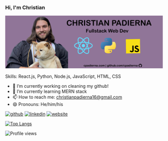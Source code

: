### Hi, I'm Christian 

![alt text](https://github.com/cpadierna/cpadierna/blob/github-banner/github-banner.png?raw=true)

Skills: React.js, Python, Node.js, JavaScript, HTML, CSS

- 🔭 I’m currently working on cleaning my github! 
- 🌱 I’m currently learning MERN stack 
- 📫 How to reach me: christianpadierna16@gmail.com 
- 😄 Pronouns: He/him/his 


[<img src='https://cdn.jsdelivr.net/npm/simple-icons@3.0.1/icons/github.svg' alt='github' height='40'>](https://github.com/cpadierna)  [<img src='https://cdn.jsdelivr.net/npm/simple-icons@3.0.1/icons/linkedin.svg' alt='linkedin' height='40'>](https://www.linkedin.com/in/cpadierna/)  [<img src='https://cdn.jsdelivr.net/npm/simple-icons@3.0.1/icons/icloud.svg' alt='website' height='40'>](cpadierna.com)  

[![Top Langs](https://github-readme-stats.vercel.app/api/top-langs/?username=cpadierna)](https://github.com/anuraghazra/github-readme-stats)

![Profile views](https://gpvc.arturio.dev/cpadierna) 

